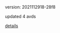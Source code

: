 version: 2021112918-28f8

updated 4 avds

[details](https://github.com/0x74f917491bfa7ebfa379/ali_avd_db/blob/master/change_log/2021/11/29/18/28f8.txt)